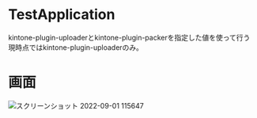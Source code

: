 # TestApplication
kintone-plugin-uploaderとkintone-plugin-packerを指定した値を使って行う
現時点ではkintone-plugin-uploaderのみ。

# 画面

![スクリーンショット 2022-09-01 115647](https://user-images.githubusercontent.com/102705383/187822408-e42eb322-0569-4fe5-8333-31348b4d1342.png)

